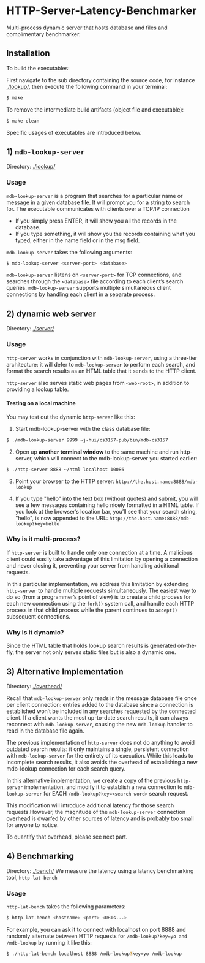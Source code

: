 # HTTP-Server-Latency-Benchmarker
Multi-process dynamic server that hosts database and files and complimentary benchmarker.

## Installation 
To build the executables:

First navigate to the sub directory containing the source code, for instance [./lookup/](./lookup/),
then execute the following command in your terminal: 
```bash
$ make
```
To remove the intermediate build artifacts (object file and executable):
```bash
$ make clean
```
Specific usages of executables are introduced below.

## 1) `mdb-lookup-server`
Directory: [./lookup/](./lookup/)

### Usage
`mdb-lookup-server` is a program that searches for a particular name or message in a given database file. It will prompt you for a string to search for.  The executable communicates with clients over a TCP/IP
connection
* If you simply press ENTER, it will show you all the records in the database. 
* If you type something, it will show you the records containing what you typed, either in the name field or in the msg field.

`mdb-lookup-server` takes the following arguments:
```bash
$ mdb-lookup-server <server-port> <database>
```
`mdb-lookup-server` listens on `<server-port>` for TCP connections, and searches through the `<database>` file according to each client’s search queries.
`mdb-lookup-server` supports multiple simultaneous client connections by handling each client in a separate process.

## 2) dynamic web server
Directory: [./server/](./server/)

### Usage
`http-server` works in
conjunction with `mdb-lookup-server`, using a three-tier architecture: it will defer to `mdb-lookup-server` to perform each search, and
format the search results as an HTML table that it sends to the HTTP client.

`http-server` also serves static web pages from `<web-root>`, in addition to providing a lookup table.

#### Testing on a local machine

You may test out the dynamic `http-server` like this:
1. Start mdb-lookup-server with the class database file:
```bash
$ ./mdb-lookup-server 9999 ~j-hui/cs3157-pub/bin/mdb-cs3157
```

2. Open up **another terminal window** to the same machine and run http-server, which will connect to the mdb-lookup-server you started earlier:
```bash
$ ./http-server 8888 ~/html localhost 10086
```

3. Point your browser to the HTTP server:
`http://the.host.name:8888/mdb-lookup`


4. If you type "hello" into the text box (without quotes) and submit, you will
see a few messages containing hello nicely formatted in a HTML table.
If you look at the browser’s location bar, you’ll see that your search
string, "hello", is now appended to the URL:
`http://the.host.name:8888/mdb-lookup?key=hello`

### Why is it multi-process?

If `http-server` is built to handle only one connection at a time. A malicious client could easily take advantage of this limitation by opening a connection and never closing it, preventing your server from handling additional requests.

In this particular implementation, we address this limitation by extending `http-server` to handle multiple requests simultaneously. The easiest way to do so (from a programmer’s point of view) is to create a child process for each new connection using the `fork()` system call, and handle each HTTP process in that child process while the parent continues to `accept()` subsequent connections.

### Why is it dynamic?
Since the HTML table that holds lookup search results is generated on-the-fly, the server not only serves static files but is also a dynamic one.


## 3) Alternative Implementation
Directory: [./overhead/](./overhead/)

Recall that `mdb-lookup-server` only reads in the message database file once per client connection: entries added to the database since a connection is established won’t be included in any searches requested by the connected client.
If a client wants the most up-to-date search results, it can always reconnect with `mdb-lookup-server`, causing the new `mdb-lookup` handler to read in the
database file again.

The previous implementation of `http-server` does not do anything to avoid outdated search results: it
only maintains a single, persistent connection with `mdb-lookup-server` for the
entirety of its execution. While this leads to incomplete search results, it
also avoids the overhead of establishing a new mdb-lookup connection for each
search query.

In this alternative implementation, we create a copy of the previous `http-server` implementation, and modify it to establish
a new connection to `mdb-lookup-server` for EACH `/mdb-lookup?key=<search word>` search request.

This modification will introduce additional latency for those search requests.However, the magnitude of the `mdb-lookup-server` connection overhead is dwarfed by other sources of latency and is probably too small for anyone to notice.

To quantify that overhead, please see next part.


## 4) Benchmarking
Directory: [./bench/](./bench/)
We measure the latency using a latency benchmarking tool, `http-lat-bench`

### Usage

`http-lat-bench` takes the following parameters:
```bash
$ http-lat-bench <hostname> <port> <URIs...>
```
For example, you can ask it to connect with localhost on port 8888 and randomly alternate between HTTP requests for `/mdb-lookup?key=yo and /mdb-lookup` by running it like this:
```bash
$ ./http-lat-bench localhost 8888 /mdb-lookup?key=yo /mdb-lookup
```



